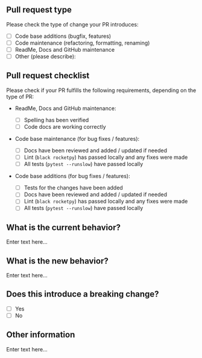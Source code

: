 <!-- You are awesome! Your contribution to RocketPy is fundamental in our endeavour to create the next generation solution for rocketry trajectory simulation! -->

<!-- You may use this template to describe your Pull Request. But if you believe there is a better way to express yourself, don't hesitate! -->

## Pull request type

Please check the type of change your PR introduces:

- [ ] Code base additions (bugfix, features)
- [ ] Code maintenance (refactoring, formatting, renaming)
- [ ] ReadMe, Docs and GitHub maintenance
- [ ] Other (please describe):

## Pull request checklist

Please check if your PR fulfills the following requirements, depending on the type of PR:

- ReadMe, Docs and GitHub maintenance:

  - [ ] Spelling has been verified
  - [ ] Code docs are working correctly 

- Code base maintenance (for bug fixes / features):

  - [ ] Docs have been reviewed and added / updated if needed
  - [ ] Lint (`black rocketpy`) has passed locally and any fixes were made
  - [ ] All tests (`pytest --runslow`) have passed locally

- Code base additions (for bug fixes / features):

  - [ ] Tests for the changes have been added
  - [ ] Docs have been reviewed and added / updated if needed
  - [ ] Lint (`black rocketpy`) has passed locally and any fixes were made
  - [ ] All tests (`pytest --runslow`) have passed locally

## What is the current behavior?
<!-- Please describe the current behavior that you are modifying, or link to a relevant issue. -->

Enter text here...

## What is the new behavior?
<!-- Please describe the behavior or changes that are being added by this PR. -->

Enter text here...

## Does this introduce a breaking change?
<!-- If this introduces a breaking change, please describe the impact and migration path for existing applications below. -->

- [ ] Yes
- [ ] No

## Other information
<!-- Any other information that is important to this PR such as screenshots of how the component looks before and after the change. -->

Enter text here...